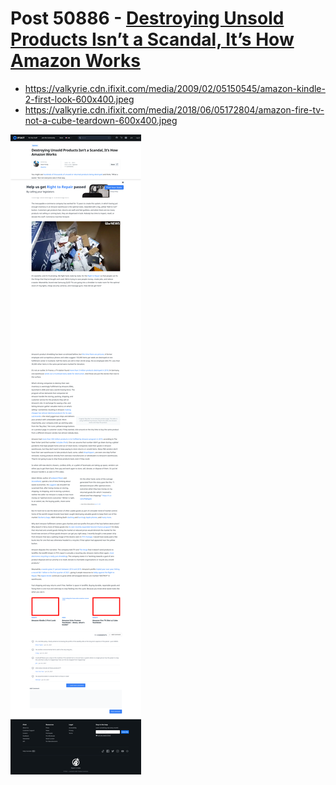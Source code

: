 # Post 50886 - [Destroying Unsold Products Isn&#8217;t a Scandal, It&#8217;s How Amazon Works](https://www.ifixit.com/News/50886/destroying-unsold-products-isnt-a-scandal-its-how-amazon-works)

- https://valkyrie.cdn.ifixit.com/media/2009/02/05150545/amazon-kindle-2-first-look-600x400.jpeg
- https://valkyrie.cdn.ifixit.com/media/2018/06/05172804/amazon-fire-tv-not-a-cube-teardown-600x400.jpeg

![screencap](screenshots/e2582e06-48dc-4277-8882-5f15eb1f0fbd.png)
